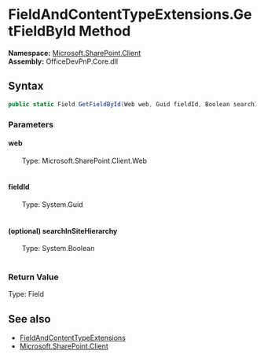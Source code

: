 # FieldAndContentTypeExtensions.GetFieldById Method  
  

**Namespace:** [Microsoft.SharePoint.Client](Microsoft.SharePoint.Client.md)  
**Assembly:** OfficeDevPnP.Core.dll  
## Syntax
```C#
public static Field GetFieldById(Web web, Guid fieldId, Boolean searchInSiteHierarchy)
```
### Parameters
#### web  
&emsp;&emsp;Type: Microsoft.SharePoint.Client.Web  
&emsp;&emsp;  

  

#### fieldId  
&emsp;&emsp;Type: System.Guid  
&emsp;&emsp;  

  

#### (optional) searchInSiteHierarchy  
&emsp;&emsp;Type: System.Boolean  
&emsp;&emsp;  

  

### Return Value
Type: Field  

## See also
- [FieldAndContentTypeExtensions](Microsoft.SharePoint.Client.FieldAndContentTypeExtensions.md) 
- [Microsoft.SharePoint.Client](Microsoft.SharePoint.Client.md) 
